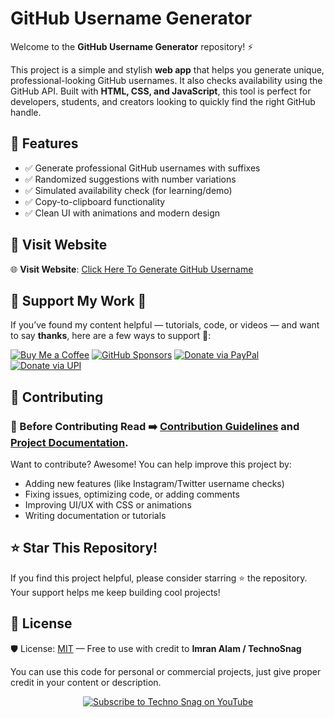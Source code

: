 # GitHub Username Generator

Welcome to the **GitHub Username Generator** repository! ⚡

This project is a simple and stylish **web app** that helps you generate unique, professional-looking GitHub usernames. It also checks availability using the GitHub API. Built with **HTML, CSS, and JavaScript**, this tool is perfect for developers, students, and creators looking to quickly find the right GitHub handle.

## 📂 Features

- ✅ Generate professional GitHub usernames with suffixes
- ✅ Randomized suggestions with number variations
- ✅ Simulated availability check (for learning/demo)
- ✅ Copy-to-clipboard functionality
- ✅ Clean UI with animations and modern design

## 🚀 Visit Website

🌐 **Visit Website**: [Click Here To Generate GitHub Username](https://alamimran613.github.io/github-username-generator/)

## 💸 Support My Work 🤝

If you’ve found my content helpful — tutorials, code, or videos — and want to say **thanks**, here are a few ways to support 💖:

[![Buy Me a Coffee](https://img.shields.io/badge/Buy%20Me%20a-Coffee-FFDD00?style=for-the-badge&logo=buy-me-a-coffee&logoColor=black)](https://www.buymeacoffee.com/technosnag)
[![GitHub Sponsors](https://img.shields.io/badge/Sponsor%20on-GitHub-24292F?style=for-the-badge&logo=github&logoColor=white)](https://github.com/sponsors/alamimran613/)
[![Donate via PayPal](https://img.shields.io/badge/Donate-PayPal-003087?style=for-the-badge&logo=paypal&logoColor=white)](https://paypal.me/imranalam)
[![Donate via UPI](https://img.shields.io/badge/Donate-UPI-4CAF50?style=for-the-badge&logo=googlepay&logoColor=white)](https://github.com/alamimran613/Donations/blob/main/README.md)

## 🤝 Contributing

### 📌 Before Contributing Read ➡️ [Contribution Guidelines](./CONTRIBUTING.md) and [Project Documentation](./docs/DETAILED_DOCUMENTATION.md).

Want to contribute? Awesome! You can help improve this project by:

- Adding new features (like Instagram/Twitter username checks)
- Fixing issues, optimizing code, or adding comments
- Improving UI/UX with CSS or animations
- Writing documentation or tutorials

## ⭐ Star This Repository!

If you find this project helpful, please consider starring ⭐ the repository. Your support helps me keep building cool projects!

## 📄 License

🛡️ License: [MIT](LICENSE) — Free to use with credit to **Imran Alam / TechnoSnag**

You can use this code for personal or commercial projects, just give proper credit in your content or description.

<p align="center"> <a href="https://www.youtube.com/technosnag"> <img src="https://img.shields.io/badge/Subscribe-Techno%20Snag-red?style=for-the-badge&logo=youtube&logoColor=white" alt="Subscribe to Techno Snag on YouTube"> </a> </p>
